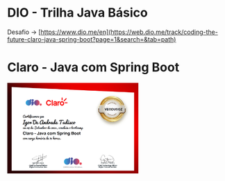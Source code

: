 # DIO - Trilha Java Básico

Desafio -> [https://www.dio.me/en](https://web.dio.me/track/coding-the-future-claro-java-spring-boot?page=1&search=&tab=path)


# Claro - Java com Spring Boot

<img src="img/Certificado.jpg" style="width: 60%;"> 



